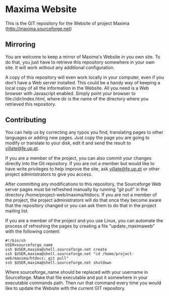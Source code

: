 Maxima Website
==============

This is the GIT repository for the Website of project Maxima
(http://maxima.sourceforge.net)

Mirroring
---------

You are welcome to keep a mirror of Maxima's Website in you own site.
To do that, you just have to retrieve this repository somewhere in your
own site. It will work without any additional configuration.

A copy of this repository will even work locally in your computer, even
if you don't have a Web server installed. This could be a handy way of
keeping a local copy of all the information in the Website. All you need
is a Web browser with Javascript enabled. Simply point your browser
to file://dir/index.html, where dir is the name of the directory where
you retrieved this repository.

Contributing
------------

You can help us by correcting any typos you find, translating pages to
other languages or adding new pages. Just copy the page you are going to
modify or translate to your disk, edit it and send the result to
villate@fe.up.pt.

If you are a member of the project, you can also commit your changes
directly into the Git repository. If you are not a member but would
like to have write privileges to help improve the site, ask villate@fe.up.pt
or other project administrators to give you access.

After committing any modifications to this repository, the Sourceforge Web
server pages must be refreshed manually by running "git pull" in the
directory /home/project-web/maxima/htdocs. If you are not a member of
the project, the project administrators will do that once they become aware
that the repository changed or you can ask them to do that in the project
mailing list.

If you are a member of the project and you use Linux, you can automate the
process of refreshing the pages by creating a file "update_maximaweb"
with the following content:

    #!/bin/sh
    USER=sourceforge_name
    ssh $USER,maxima@shell.sourceforge.net create
    ssh $USER,maxima@shell.sourceforge.net "cd /home/project-web/maxima/htdocs; git pull"
    ssh $USER,maxima@shell.sourceforge.net shutdown

Where sourceforge_name should be replaced with your username in
Sourceforge. Make that file executable and put it somewhere in your
executable commands path. Then run that command every time you would
like to update the Website with the current GIT repository.
